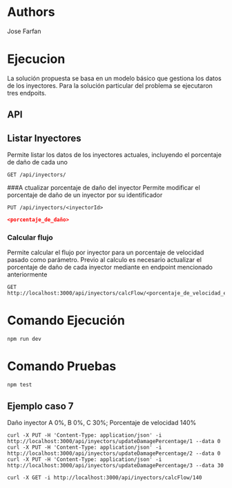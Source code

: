 # Authors
Jose Farfan

# Ejecucion
La solución propuesta se basa en un modelo básico que gestiona los datos de los inyectores. Para la solución particular del problema se ejecutaron tres endpoits.
## API
## Listar Inyectores
Permite listar los datos de los inyectores actuales, incluyendo el porcentaje de daño de cada uno
```text
GET /api/inyectors/
```

###A ctualizar porcentaje de daño del inyector
Permite modificar el porcentaje de daño de un inyector por su identificador
```text
PUT /api/inyectors/<inyectorId>
```
```json
<porcentaje_de_daño>
```
### Calcular flujo
Permite calcular el flujo por inyector para un porcentaje de velocidad pasado como parámetro. Previo al calculo es necesario actualizar el porcentaje de daño de cada inyector mediante en endpoint mencionado anteriormente
```text
GET http://localhost:3000/api/inyectors/calcFlow/<porcentaje_de_velocidad_esperado>
```

# Comando Ejecución
```text
npm run dev
```
# Comando Pruebas
```text
npm test
```
## Ejemplo caso 7 
Daño inyector A 0%, B 0%, C 30%; Porcentaje de velocidad 140% 
```text
curl -X PUT -H 'Content-Type: application/json' -i http://localhost:3000/api/inyectors/updateDamagePercentage/1 --data 0
curl -X PUT -H 'Content-Type: application/json' -i http://localhost:3000/api/inyectors/updateDamagePercentage/2 --data 0
curl -X PUT -H 'Content-Type: application/json' -i http://localhost:3000/api/inyectors/updateDamagePercentage/3 --data 30

curl -X GET -i http://localhost:3000/api/inyectors/calcFlow/140
```